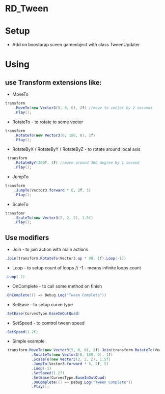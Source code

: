 # RD_Tween

# Setup

- Add on boostarap sceen gameobject with class TweenUpdater

# Using

## use Transform extensions like:

- MoveTo
```C#
transform
    .MoveTo(new Vector3(5, 0, 0), 2f) //move to vector by 2 seconds
    .Play();
```
- RotateTo - to rotate to some vector
```C#
transform
    .RotateTo(new Vector3(0, 180, 0), 1f)
    .Play();
```
- RotateByX / RotateByY / RotateByZ - to rotate around local axis
```C#
 transform
    .RotateByY(360f, 1f) //move around 360 degree by 1 second
    .Play();
```
- JumpTo
```C#
transform
    .JumpTo(Vector3.forward * 6, 2f, 5)
    .Play();
```
- ScaleTo
```C#
transfomr
    .ScaleTo(new Vector3(2, 2, 2), 1.5f)
    .Play();
```

## Use modifiers

- Join - to join action with main actions
```C# 
.Join(transform.RotateTo(Vector3.up * 90, 1f).Loop(-1))
```
- Loop - to setup count of loops // -1 - means infinite loops count
```C#
.Loop(-1)
```
- OnComplete - to call some method on finish
```C#
.OnComplete(() => Debug.Log("Tween Complete"))
```
- SetEase - to setup curve type
```C#
.SetEase(CurvesType.EaseInOutQuad)
```
- SetSpeed - to comtrol tween speed
```C#
.SetSpeed(1.2f)
```
- Simple example
```C#
 transform.MoveTo(new Vector3(5, 0, 0), 2f).Join(transform.RotateTo(Vector3.up * 90, 1f).Loop(-1))
            .RotateTo(new Vector3(0, 180, 0), 1f)
            .ScaleTo(new Vector3(2, 2, 2), 1.5f)
            .JumpTo(Vector3.forward * 6, 2f, 5)
            .Loop(-1)
            .SetSpeed(1.2f)
            .SetEase(CurvesType.EaseInOutQuad)
            .OnComplete(() => Debug.Log("Tween Complete"))
            .Play();
```
